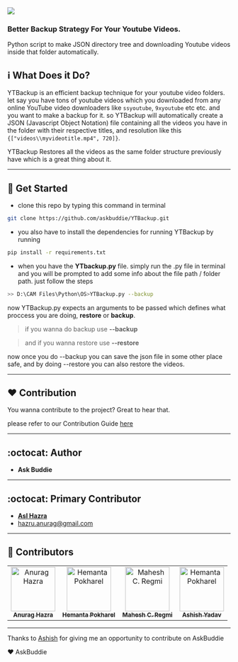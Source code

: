 <img align="center" src="./assets/logo.png" />

### **Better Backup Strategy For Your Youtube Videos.**

Python script to make JSON directory tree and downloading Youtube videos inside that folder automatically.

## :information_source: What Does it Do?
YTBackup is an efficient backup technique for your youtube video folders.
let say you have tons of youtube videos which you downloaded from any online YouTube video downloaders like ``ssyoutube``, ``9xyoutube`` etc etc. and you want to make a backup for it. so YTBackup will automatically create a JSON (Javascript Object Notation) file containing all the videos you have in the folder with their respective titles, and resolution like this ``{["videos\\myvideotitle.mp4", 720]}``.

YTBackup Restores all the videos as the same folder structure previously have which is a great thing about it.



----------

## :floppy_disk: Get Started

* clone this repo by typing this command in terminal

```bash
git clone https://github.com/askbuddie/YTBackup.git
```

* you also have to install the dependencies for running YTBackup by running

```bash
pip install -r requirements.txt
```

* when you have the **YTbackup.py** file. simply run the .py file in terminal and you will be prompted to add some info about the file path / folder path. just follow the steps

```bash
>> D:\CAM Files\Python\OS>YTBackup.py --backup
```

now YTBackup.py expects an arguments to be passed which defines what proccess you are doing, **restore** or **backup**.

> if you wanna do backup use **--backup**

> and if you wanna restore use **--restore** 

now once you do --backup you can save the json file in some other place safe, and by doing --restore you can also restore the videos.

----------

## :heart: Contribution
You wanna contribute to the project? Great to hear that.

please refer to our Contribution Guide [here](./CONTRIBUTING.md)

-----------

## :octocat: Author

- **Ask Buddie**

-----------

## :octocat: Primary Contributor

- **[Asl Hazra](https://anuraghazra.github.io)**
- hazru.anurag@gmail.com

-----------

## :stars: Contributors
<table>
  <tr>
    <td align="center">
      <a href="https://anuraghazra.github.io">
      <img src="https://avatars1.githubusercontent.com/u/35374649?s=460&v=3" width="100px;" alt="Anurag Hazra"/>
      <br />
      <sub><b>Anurag Hazra</b></sub></a>
      <br />
    </td>
    <td align="center">
      <a href="https://github.com/Hemant-H9">
      <img src="https://avatars3.githubusercontent.com/u/35365105?s=460&v=3" width="100px;" alt="Hemanta Pokharel"/>
      <br />
      <sub><b>Hemanta Pokharel</b></sub></a>
      <br />
    </td>
    <td align="center">
      <a href="https://github.com/geekyarthurs">
      <img src="https://avatars3.githubusercontent.com/u/36955694?s=460&v=3" width="100px;" alt="Mahesh C. Regmi"/>
      <br />
      <sub><b>Mahesh C. Regmi</b></sub></a>
      <br />
    </td>
    <td align="center">
      <a href="https://github.com/ashiishme">
      <img src="https://avatars3.githubusercontent.com/u/18111862?s=460&v=3" width="100px;" alt="Hemanta Pokharel"/>
      <br />
      <sub><b>Ashish Yadav</b></sub></a>
      <br />
    </td>
  </tr>
</table>

-----------

Thanks to [Ashish](https://github.com/ashiishme) for giving me an opportunity to contribute on AskBuddie

:heart: AskBuddie
